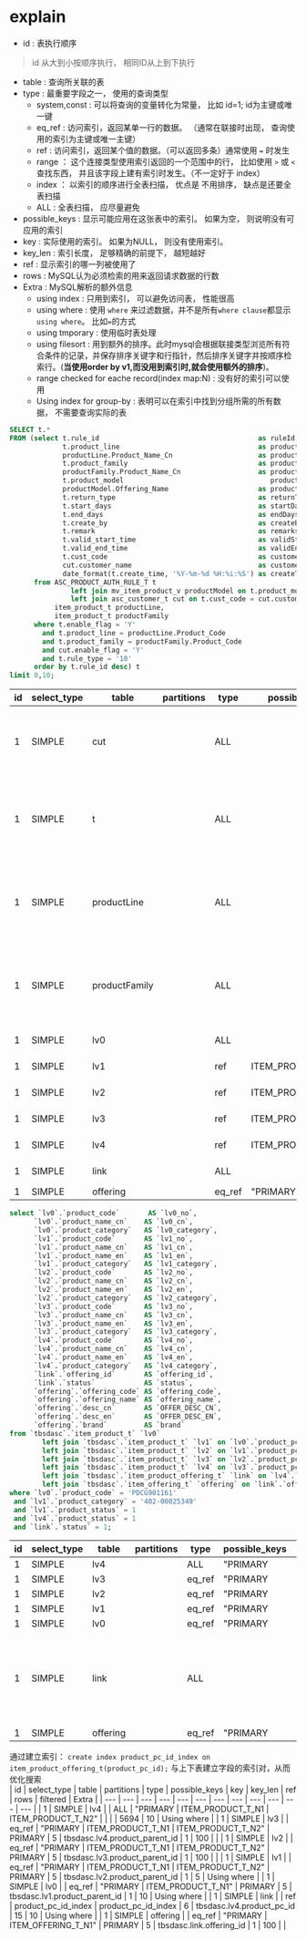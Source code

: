 # explain 

- id : 表执行顺序
> id 从大到小按顺序执行， 相同ID从上到下执行
- table : 查询所关联的表
- type : 最重要字段之一， 使用的查询类型
  - system,const : 可以将查询的变量转化为常量， 比如 id=1; id为主键或唯一键
  - eq_ref : 访问索引，返回某单一行的数据。 （通常在联接时出现， 查询使用的索引为主键或唯一主键）
  - ref : 访问索引，返回某个值的数据。（可以返回多条）通常使用 ```=``` 时发生
  - range ： 这个连接类型使用索引返回的一个范围中的行， 比如使用 ```>``` 或 ```<``` 查找东西， 并且该字段上建有索引时发生。（不一定好于 index）
  - index ： 以索引的顺序进行全表扫描， 优点是 不用排序， 缺点是还要全表扫描
  - ALL : 全表扫描， 应尽量避免
- possible_keys : 显示可能应用在这张表中的索引。 如果为空， 则说明没有可应用的索引
- key : 实际使用的索引。 如果为NULL， 则没有使用索引。
- key_len : 索引长度， 足够精确的前提下， 越短越好
- ref : 显示索引的哪一列被使用了
- rows : MySQL认为必须检索的用来返回请求数据的行数
- Extra : MySQL解析的额外信息
  - using index : 只用到索引， 可以避免访问表， 性能很高
  - using where : 使用 ```where``` 来过滤数据，并不是所有```where clause```都显示```using where```。 比如```=```的方式
  - using tmporary : 使用临时表处理
  - using filesort : 用到额外的排序。此时mysql会根据联接类型浏览所有符合条件的记录，并保存排序关键字和行指针，然后排序关键字并按顺序检索行。(**当使用order by v1,而没用到索引时,就会使用额外的排序**)。
  - range checked for eache record(index map:N) : 没有好的索引可以使用
  - Using index for group-by : 表明可以在索引中找到分组所需的所有数据， 不需要查询实际的表


``` SQL
SELECT t.*
FROM (select t.rule_id                                       as ruleId,
             t.product_line                                  as productLineCode,
             productLine.Product_Name_Cn                     as productLineName,
             t.product_family                                as productFamilyCode,
             productFamily.Product_Name_Cn                   as productFamilyName,
             t.product_model                                    productModelCode,
             productModel.Offering_Name                      as productModelName,
             t.return_type                                   as returnType,
             t.start_days                                    as startDays,
             t.end_days                                      as endDays,
             t.create_by                                     as createBy,
             t.remark                                        as remarks,
             t.valid_start_time                              as validStartTime,
             t.valid_end_time                                as validEndTime,
             t.cust_code                                     as customerCode,
             cut.customer_name                               as customerName,
             date_format(t.create_time, '%Y-%m-%d %H:%i:%S') as createTime
      from ASC_PRODUCT_AUTH_RULE_T t
               left join mv_item_product_v productModel on t.product_model = productModel.offering_code
               left join asc_customer_t cut on t.cust_code = cut.customer_bg_code,
           item_product_t productLine,
           item_product_t productFamily
      where t.enable_flag = 'Y'
        and t.product_line = productLine.Product_Code
        and t.product_family = productFamily.Product_Code
        and cut.enable_flag = 'Y'
        and t.rule_type = '10'
      order by t.rule_id desc) t
limit 0,10;
```  
| id | select_type | table | partitions | type | possible_keys | key | key_len | ref | rows | filtered | Extra |
| --- | --- | --- | --- | --- | --- | --- | --- | --- | --- | --- | --- | 
 | 1 | SIMPLE | cut |  | ALL |  |  |  |  | 8 | 12.5 | Using where; Using temporary; Using filesort | 
 | 1 | SIMPLE | t |  | ALL |  |  |  |  | 476 | 0.21 | Using where; Using join buffer (Block Nested Loop) | 
 | 1 | SIMPLE | productLine |  | ALL |  |  |  |  | 5694 | 10 | Using where; Using join buffer (Block Nested Loop) | 
 | 1 | SIMPLE | productFamily |  | ALL |  |  |  |  | 5694 | 10 | Using where; Using join buffer (Block Nested Loop) | 
 | 1 | SIMPLE | lv0 |  | ALL |  |  |  |  | 5694 | 100 | Using where | 
 | 1 | SIMPLE | lv1 |  | ref | ITEM_PRODUCT_T_N2 | ITEM_PRODUCT_T_N2 | 6 | tbsdasc.lv0.product_pc_id | 5 | 100 | Using where | 
 | 1 | SIMPLE | lv2 |  | ref | ITEM_PRODUCT_T_N2 | ITEM_PRODUCT_T_N2 | 6 | tbsdasc.lv1.product_pc_id | 5 | 100 | Using index | 
 | 1 | SIMPLE | lv3 |  | ref | ITEM_PRODUCT_T_N2 | ITEM_PRODUCT_T_N2 | 6 | tbsdasc.lv2.product_pc_id | 5 | 100 | Using index | 
 | 1 | SIMPLE | lv4 |  | ref | ITEM_PRODUCT_T_N2 | ITEM_PRODUCT_T_N2 | 6 | tbsdasc.lv3.product_pc_id | 5 | 100 | Using where | 
 | 1 | SIMPLE | link |  | ALL |  |  |  |  | 66185 | 100 | Using where | 
 | 1 | SIMPLE | offering |  | eq_ref | "PRIMARY | ITEM_OFFERING_T_N1" | PRIMARY | 5 | tbsdasc.link.offering_id | 1 | 100 | Using where |   
 
 ``` SQL
 select `lv0`.`product_code`       AS `lv0_no`,
       `lv0`.`product_name_cn`    AS `lv0_cn`,
       `lv0`.`product_category`   AS `lv0_category`,
       `lv1`.`product_code`       AS `lv1_no`,
       `lv1`.`product_name_cn`    AS `lv1_cn`,
       `lv1`.`product_name_en`    AS `lv1_en`,
       `lv1`.`product_category`   AS `lv1_category`,
       `lv2`.`product_code`       AS `lv2_no`,
       `lv2`.`product_name_cn`    AS `lv2_cn`,
       `lv2`.`product_name_en`    AS `lv2_en`,
       `lv2`.`product_category`   AS `lv2_category`,
       `lv3`.`product_code`       AS `lv3_no`,
       `lv3`.`product_name_cn`    AS `lv3_cn`,
       `lv3`.`product_name_en`    AS `lv3_en`,
       `lv3`.`product_category`   AS `lv3_category`,
       `lv4`.`product_code`       AS `lv4_no`,
       `lv4`.`product_name_cn`    AS `lv4_cn`,
       `lv4`.`product_name_en`    AS `lv4_en`,
       `lv4`.`product_category`   AS `lv4_category`,
       `link`.`offering_id`       AS `offering_id`,
       `link`.`status`            AS `status`,
       `offering`.`offering_code` AS `offering_code`,
       `offering`.`offering_name` AS `offering_name`,
       `offering`.`desc_cn`       AS `OFFER_DESC_CN`,
       `offering`.`desc_en`       AS `OFFER_DESC_EN`,
       `offering`.`brand`         AS `brand`
from `tbsdasc`.`item_product_t` `lv0`
         left join `tbsdasc`.`item_product_t` `lv1` on `lv0`.`product_pc_id` = `lv1`.`product_parent_id`
         left join `tbsdasc`.`item_product_t` `lv2` on `lv1`.`product_pc_id` = `lv2`.`product_parent_id`
         left join `tbsdasc`.`item_product_t` `lv3` on `lv2`.`product_pc_id` = `lv3`.`product_parent_id`
         left join `tbsdasc`.`item_product_t` `lv4` on `lv3`.`product_pc_id` = `lv4`.`product_parent_id`
         left join `tbsdasc`.`item_product_offering_t` `link` on `lv4`.`product_pc_id` = `link`.`product_pc_id`
         left join `tbsdasc`.`item_offering_t` `offering` on `link`.`offering_id` = `offering`.`offering_id`
where `lv0`.`product_code` = 'PDCG901161'
  and `lv1`.`product_category` = '402-00025349'
  and `lv1`.`product_status` = 1
  and `lv4`.`product_status` = 1
  and `link`.`status` = 1;
 ```  
| id | select_type | table | partitions | type | possible_keys | key | key_len | ref | rows | filtered | Extra |
| --- | --- | --- | --- | --- | --- | --- | --- | --- | --- | --- | --- | 
 | 1 | SIMPLE | lv4 |  | ALL | "PRIMARY | ITEM_PRODUCT_T_N1 | ITEM_PRODUCT_T_N2" |  |  |  | 5694 | 10 | Using where | 
 | 1 | SIMPLE | lv3 |  | eq_ref | "PRIMARY | ITEM_PRODUCT_T_N1 | ITEM_PRODUCT_T_N2" | PRIMARY | 5 | tbsdasc.lv4.product_parent_id | 1 | 100 |  | 
 | 1 | SIMPLE | lv2 |  | eq_ref | "PRIMARY | ITEM_PRODUCT_T_N1 | ITEM_PRODUCT_T_N2" | PRIMARY | 5 | tbsdasc.lv3.product_parent_id | 1 | 100 |  | 
 | 1 | SIMPLE | lv1 |  | eq_ref | "PRIMARY | ITEM_PRODUCT_T_N1 | ITEM_PRODUCT_T_N2" | PRIMARY | 5 | tbsdasc.lv2.product_parent_id | 1 | 5 | Using where | 
 | 1 | SIMPLE | lv0 |  | eq_ref | "PRIMARY | ITEM_PRODUCT_T_N1" | PRIMARY | 5 | tbsdasc.lv1.product_parent_id | 1 | 10 | Using where | 
 | 1 | SIMPLE | link |  | ALL |  |  |  |  | 66185 | 1 | Using where; Using join buffer (Block Nested Loop) | 
 | 1 | SIMPLE | offering |  | eq_ref | "PRIMARY | ITEM_OFFERING_T_N1" | PRIMARY | 5 | tbsdasc.link.offering_id | 1 | 100 |  | 


通过建立索引：
``` create index product_pc_id_index on item_product_offering_t(product_pc_id); ```
与上下表建立字段的索引对，从而优化搜索  
| id | select_type | table | partitions | type | possible_keys | key | key_len | ref | rows | filtered | Extra |
| --- | --- | --- | --- | --- | --- | --- | --- | --- | --- | --- | --- | 
 | 1 | SIMPLE | lv4 |  | ALL | "PRIMARY | ITEM_PRODUCT_T_N1 | ITEM_PRODUCT_T_N2" |  |  |  | 5694 | 10 | Using where | 
 | 1 | SIMPLE | lv3 |  | eq_ref | "PRIMARY | ITEM_PRODUCT_T_N1 | ITEM_PRODUCT_T_N2" | PRIMARY | 5 | tbsdasc.lv4.product_parent_id | 1 | 100 |  | 
 | 1 | SIMPLE | lv2 |  | eq_ref | "PRIMARY | ITEM_PRODUCT_T_N1 | ITEM_PRODUCT_T_N2" | PRIMARY | 5 | tbsdasc.lv3.product_parent_id | 1 | 100 |  | 
 | 1 | SIMPLE | lv1 |  | eq_ref | "PRIMARY | ITEM_PRODUCT_T_N1 | ITEM_PRODUCT_T_N2" | PRIMARY | 5 | tbsdasc.lv2.product_parent_id | 1 | 5 | Using where | 
 | 1 | SIMPLE | lv0 |  | eq_ref | "PRIMARY | ITEM_PRODUCT_T_N1" | PRIMARY | 5 | tbsdasc.lv1.product_parent_id | 1 | 10 | Using where | 
 | 1 | SIMPLE | link |  | ref | product_pc_id_index | product_pc_id_index | 6 | tbsdasc.lv4.product_pc_id | 15 | 10 | Using where | 
 | 1 | SIMPLE | offering |  | eq_ref | "PRIMARY | ITEM_OFFERING_T_N1" | PRIMARY | 5 | tbsdasc.link.offering_id | 1 | 100 |  | 
